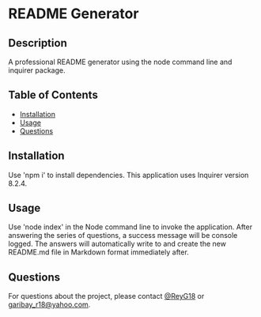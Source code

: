 # README Generator

## Description

  A professional README generator using the node command line and inquirer package.
  
## Table of Contents

- [Installation](#installation)
- [Usage](#usage)
- [Questions](#questions)
  
## Installation

  Use 'npm i' to install dependencies. This application uses Inquirer version 8.2.4.
  
## Usage

  Use 'node index' in the Node command line to invoke the application. After answering the series of questions, a success message will be console logged. The answers will automatically write to and create the new README.md file in Markdown format immediately after.
  
## Questions

  For questions about the project, please contact [@ReyG18](https://github.com/ReyG18) or <garibay_r18@yahoo.com>.
